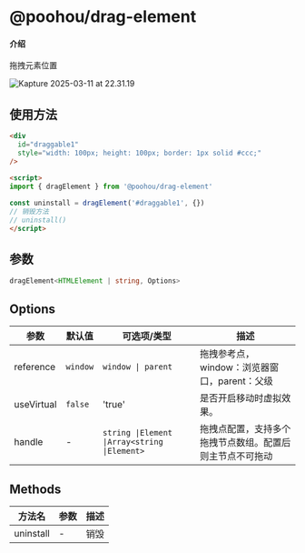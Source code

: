 # @poohou/drag-element

#### 介绍
拖拽元素位置

![Kapture 2025-03-11 at 22.31.19](https://txt-01.oss-cn-chengdu.aliyuncs.com/typora/lyra/Kapture%202025-03-11%20at%2022.31.19.gif)


## 使用方法
```html
<div
  id="draggable1"
  style="width: 100px; height: 100px; border: 1px solid #ccc;"
/>

<script>
import { dragElement } from '@poohou/drag-element'
  
const uninstall = dragElement('#draggable1', {})
// 销毁方法
// uninstall()
</script>
```
## 参数
```typescript
dragElement<HTMLElement | string, Options>
```

## Options

|  参数 | 默认值                                | 可选项/类型                                                                                        | 描述       |
|---|------------------------------------|-----------------------------------------------------------------------------------------------|----------|
| reference  | `window` | `window \| parent`                           | 拖拽参考点，window：浏览器窗口，parent：父级 |
| useVirtual | `false`  | 'true'                                       | 是否开启移动时虚拟效果。                                     |
| handle     | -        | `string \|Element \|Array<string \|Element>` | 拖拽点配置，支持多个拖拽节点数组。配置后则主节点不可拖动     |


## Methods

| 方法名 | 参数 | 描述   |
|-----|----|------|
|   uninstall  | -  | 销毁 |
